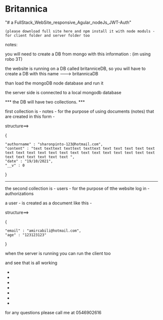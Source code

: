 # Britannica
"# a FullStack_WebSite_responsive_Agular_nodeJs_JWT-Auth" 

    (please download full site here and npm install it with node moduls - for client folder and server folder too

 

notes:


you will need to create a DB from mongo with this information :  (im using robo 3T)

the website is running on a DB called britanniceDB, so you will have to create a DB with this name --->  britannicaDB


than load the mongoDB node database and run it 

the server side is connected to a local mongodb database 




 *** the DB will have two collections. ***


first collection is -   notes  -   for the purpose of using documents (notes) that are created in this form -


structure==>

{
   
    "authorname" : "sharonpinto-123@hotmail.com",
    "content" : "text texttext texttext texttext text text text text text text text text text text text text text text text text text text text text text text text text text ",
    "date" : "19/10/2021",
    "__v" : 0
}



------------------------------------------------------------------------------------------------------------------------------------------------------------------------------------------------------------------------------------------


the second collection is - users - for the purpose of tthe website  log in - authorizations


a user - is created as a document like this - 


structure==>


{
   
    "email" : "amircabili@hotmail.com",
    "age" : "123123123"
}


when the server is running you can run the client too 


and see that is all working


*
*
*
*
*
*
*

for any questions 
please call me at 0546902616


